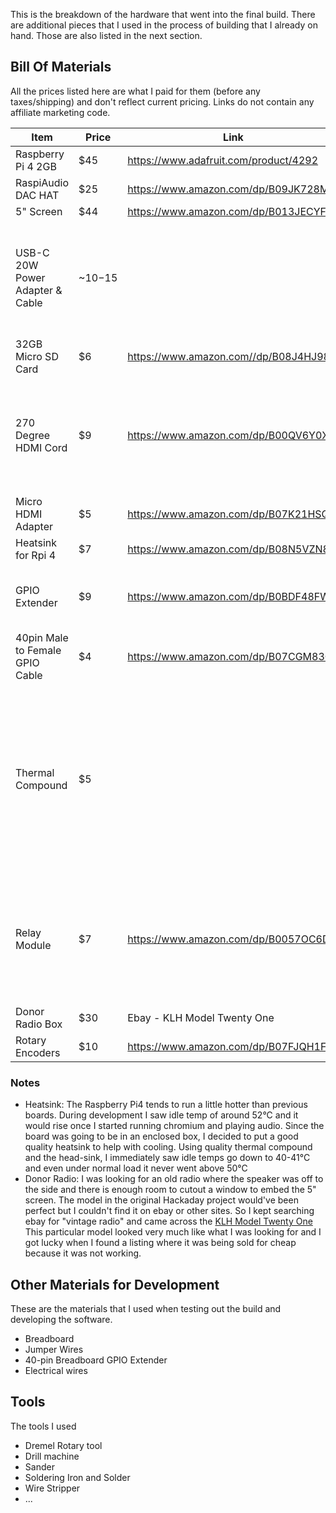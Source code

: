

This is the breakdown of the hardware that went into the final build. There are additional 
pieces that I used in the process of building that I already on hand. Those are also
listed in the next section.

## Bill Of Materials

All the prices listed here are what I paid for them (before any taxes/shipping) and don't reflect current pricing. Links do not contain any affiliate marketing code. 

| Item   | Price | Link | Notes |
|--------|-------|------|-------|
| Raspberry Pi 4 2GB | $45 | https://www.adafruit.com/product/4292 | |
| RaspiAudio DAC HAT | $25 | https://www.amazon.com/dp/B09JK728MB | |
| 5" Screen | $44 | https://www.amazon.com/dp/B013JECYF2 | |
| USB-C 20W Power Adapter & Cable | ~$10-$15| | I had a couple of spares. Any good 20W adapter and usb-c cable will work |
| 32GB Micro SD Card | $6 | https://www.amazon.com//dp/B08J4HJ98L | Came as a 2-pack for $12 |
| 270 Degree HDMI Cord | $9 | https://www.amazon.com/dp/B00QV6Y0X0 | the 270 Degree is important because of how the HDMI port on the screen is oriented |
| Micro HDMI Adapter | $5 | https://www.amazon.com/dp/B07K21HSQX | Came as a 2-pack for $10 |
| Heatsink for Rpi 4 | $7 | https://www.amazon.com/dp/B08N5VZN8R | See Notes |
| GPIO Extender | $9 | https://www.amazon.com/dp/B0BDF48FWM | Needed to install Audio HAT on top of heatsink |
| 40pin Male to Female GPIO Cable | $4 | https://www.amazon.com/dp/B07CGM83QL | Came as a 2-pack for $8 |
| Thermal Compound | $5 | | Don't use the thermal stickers that come with the heatsink. Any quality thermal compound typically used in PC builds will work |
| Relay Module | $7 | https://www.amazon.com/dp/B0057OC6D8 | Only one channel was used, but was cheapest option that didn't require buying a bundle |
| Donor Radio Box | $30 | Ebay - KLH Model Twenty One | See Notes |
| Rotary Encoders | $10 | https://www.amazon.com/dp/B07FJQH1F7 | |

### Notes

 * Heatsink: The Raspberry Pi4 tends to run a little hotter than previous boards. During development
   I saw idle temp of around 52&deg;C and it would rise once I started running chromium and playing
   audio. Since the board was going to be in an enclosed box, I decided to put a good quality
   heatsink to help with cooling. Using quality thermal compound and the head-sink, I immediately
   saw idle temps go down to 40-41&deg;C and even under normal load it never went above 50&deg;C
 * Donor Radio: I was looking for an old radio where the speaker was off to the side and there is
   enough room to cutout a window to embed the 5" screen. The model in the original Hackaday 
   project would've been perfect but I couldn't find it on ebay or other sites. So I kept searching
   ebay for "vintage radio" and came across the <a href="https://www.radiomuseum.org/r/klh_klh_twenty_one_21.html" target="_blank">KLH Model Twenty One</a>
   This particular model looked very much like what I was looking for and I got lucky when I found
   a listing where it was being sold for cheap because it was not working. 

## Other Materials for Development

These are the materials that I used when testing out the build and developing the software. 

 * Breadboard
 * Jumper Wires
 * 40-pin Breadboard GPIO Extender
 * Electrical wires

## Tools

The tools I used 

 * Dremel Rotary tool
 * Drill machine
 * Sander
 * Soldering Iron and Solder
 * Wire Stripper
 * ...
